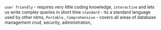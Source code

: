 

`user friendly` - requires very little coding knowledge, `interactive` and lets us write complex queries in short time 
`standard` -  its a standard language used by other rdms, 
`Portable` ,
`Comprehensive` - covers all areas of database management crud, security, administration,

